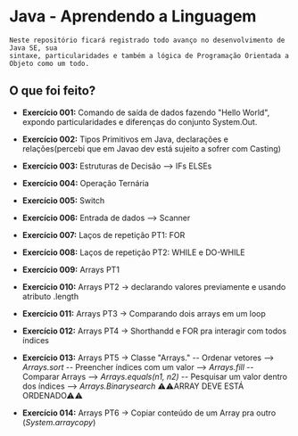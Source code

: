 # Java - Aprendendo a Linguagem
    Neste repositório ficará registrado todo avanço no desenvolvimento de Java SE, sua 
    sintaxe, particularidades e também a lógica de Programação Orientada a Objeto como um todo.

## O que foi feito?
- **Exercício 001:** Comando de saída de dados fazendo "Hello World", expondo particularidades  e diferenças do conjunto System.Out.

- **Exercício 002:** Tipos Primitivos em Java, declarações e relações(percebi que em Javao dev está sujeito a sofrer com Casting)

- **Exercício 003:** Estruturas de Decisão --> IFs ELSEs

- **Exercício 004:** Operação Ternária

- **Exercício 005:** Switch

- **Exercício 006:** Entrada de dados --> Scanner

- **Exercício 007:** Laços de repetição PT1: FOR

- **Exercício 008:** Laços de repetição PT2: WHILE e DO-WHILE

- **Exercício 009:** Arrays PT1

- **Exercício 010:** Arrays PT2 -> declarando valores previamente e usando 
atributo .length

- **Exercício 011:** Arrays PT3 -> Comparando dois arrays em um loop

- **Exercício 012:** Arrays PT4 -> Shorthandd e FOR pra interagir com todos índices

- **Exercício 013:** Arrays PT5 -> Classe "Arrays."
-- Ordenar vetores --> *Arrays.sort*
-- Preencher índices com um valor --> *Arrays.fill*
-- Comparar Arrays --> *Arrays.equals(n1, n2)* 
-- Pesquisar um valor dentro dos índices --> *Arrays.Binarysearch* 
                                         ⚠⚠ARRAY DEVE ESTÁ ORDENADO⚠⚠

- **Exercício 014:** Arrays PT6 -> Copiar conteúdo de um Array pra outro (*System.arraycopy*)